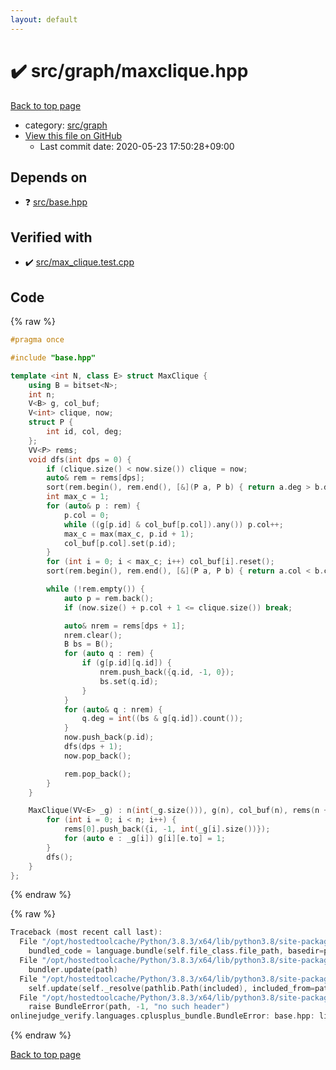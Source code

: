 ```yaml
---
layout: default
---
```


<!-- mathjax config similar to math.stackexchange -->
<script type="text/javascript" async
  src="https://cdnjs.cloudflare.com/ajax/libs/mathjax/2.7.5/MathJax.js?config=TeX-MML-AM_CHTML">
</script>
<script type="text/x-mathjax-config">
  MathJax.Hub.Config({
    TeX: { equationNumbers: { autoNumber: "AMS" }},
    tex2jax: {
      inlineMath: [ ['$','$'] ],
      processEscapes: true
    },
    "HTML-CSS": { matchFontHeight: false },
    displayAlign: "left",
    displayIndent: "2em"
  });
</script>

<script type="text/javascript" src="https://cdnjs.cloudflare.com/ajax/libs/jquery/3.4.1/jquery.min.js"></script>
<script src="https://cdn.jsdelivr.net/npm/jquery-balloon-js@1.1.2/jquery.balloon.min.js" integrity="sha256-ZEYs9VrgAeNuPvs15E39OsyOJaIkXEEt10fzxJ20+2I=" crossorigin="anonymous"></script>
<script type="text/javascript" src="../../../assets/js/copy-button.js"></script>
<link rel="stylesheet" href="../../../assets/css/copy-button.css" />


# :heavy_check_mark: src/graph/maxclique.hpp

<a href="../../../index.html">Back to top page</a>

* category: <a href="../../../index.html#5442c8f317d712204bf06ed26672e17c">src/graph</a>
* <a href="{{ site.github.repository_url }}/blob/master/src/graph/maxclique.hpp">View this file on GitHub</a>
    - Last commit date: 2020-05-23 17:50:28+09:00




## Depends on

* :question: <a href="../base.hpp.html">src/base.hpp</a>


## Verified with

* :heavy_check_mark: <a href="../../../verify/src/max_clique.test.cpp.html">src/max_clique.test.cpp</a>


## Code

<a id="unbundled"></a>
{% raw %}
```cpp
#pragma once

#include "base.hpp"

template <int N, class E> struct MaxClique {
    using B = bitset<N>;
    int n;
    V<B> g, col_buf;
    V<int> clique, now;
    struct P {
        int id, col, deg;
    };
    VV<P> rems;
    void dfs(int dps = 0) {
        if (clique.size() < now.size()) clique = now;
        auto& rem = rems[dps];
        sort(rem.begin(), rem.end(), [&](P a, P b) { return a.deg > b.deg; });
        int max_c = 1;
        for (auto& p : rem) {
            p.col = 0;
            while ((g[p.id] & col_buf[p.col]).any()) p.col++;
            max_c = max(max_c, p.id + 1);
            col_buf[p.col].set(p.id);
        }
        for (int i = 0; i < max_c; i++) col_buf[i].reset();
        sort(rem.begin(), rem.end(), [&](P a, P b) { return a.col < b.col; });

        while (!rem.empty()) {
            auto p = rem.back();
            if (now.size() + p.col + 1 <= clique.size()) break;

            auto& nrem = rems[dps + 1];
            nrem.clear();
            B bs = B();
            for (auto q : rem) {
                if (g[p.id][q.id]) {
                    nrem.push_back({q.id, -1, 0});
                    bs.set(q.id);
                }
            }
            for (auto& q : nrem) {
                q.deg = int((bs & g[q.id]).count());
            }
            now.push_back(p.id);
            dfs(dps + 1);
            now.pop_back();

            rem.pop_back();
        }
    }

    MaxClique(VV<E> _g) : n(int(_g.size())), g(n), col_buf(n), rems(n + 1) {
        for (int i = 0; i < n; i++) {
            rems[0].push_back({i, -1, int(_g[i].size())});
            for (auto e : _g[i]) g[i][e.to] = 1;
        }
        dfs();
    }
};

```
{% endraw %}

<a id="bundled"></a>
{% raw %}
```cpp
Traceback (most recent call last):
  File "/opt/hostedtoolcache/Python/3.8.3/x64/lib/python3.8/site-packages/onlinejudge_verify/docs.py", line 349, in write_contents
    bundled_code = language.bundle(self.file_class.file_path, basedir=pathlib.Path.cwd())
  File "/opt/hostedtoolcache/Python/3.8.3/x64/lib/python3.8/site-packages/onlinejudge_verify/languages/cplusplus.py", line 172, in bundle
    bundler.update(path)
  File "/opt/hostedtoolcache/Python/3.8.3/x64/lib/python3.8/site-packages/onlinejudge_verify/languages/cplusplus_bundle.py", line 282, in update
    self.update(self._resolve(pathlib.Path(included), included_from=path))
  File "/opt/hostedtoolcache/Python/3.8.3/x64/lib/python3.8/site-packages/onlinejudge_verify/languages/cplusplus_bundle.py", line 162, in _resolve
    raise BundleError(path, -1, "no such header")
onlinejudge_verify.languages.cplusplus_bundle.BundleError: base.hpp: line -1: no such header

```
{% endraw %}

<a href="../../../index.html">Back to top page</a>

